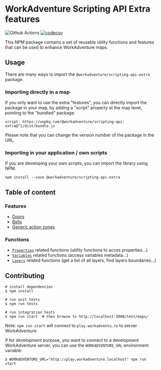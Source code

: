 # WorkAdventure Scripting API Extra features

![Github Actions](https://github.com/workadventure/scripting-api-extra/workflows/Release/badge.svg) [![codecov](https://codecov.io/gh/workadventure/scripting-api-extra/branch/main/graph/badge.svg?token=UCCA6D6JCB)](https://codecov.io/gh/workadventure/scripting-api-extra)

This NPM package contains a set of reusable utility functions and features that can be used to enhance WorkAdventure maps.

## Usage

There are many ways to import the `@workadventure/scripting-api-extra` package.

### Importing directly in a map

If you only want to use the extra "features", you can directly import the package in your map,
by adding a "script" property at the map level, pointing to the "bundled" package:

`script: https://unpkg.com/@workadventure/scripting-api-extra@^1/dist/bundle.js`

Please note that you can change the version number of the package in the URL.

### Importing in your application / own scripts

If you are developing your own scripts, you can import the library using NPM.

```
npm install --save @workadventure/scripting-api-extra
```

## Table of content

### Features

- [Doors](docs/doors.md)
- [Bells](docs/bells.md)
- [Generic action zones](docs/generic-action-zones.md)

### Functions

- [`Properties`](docs/functions-properties.md) related functions (utility functions to acces properties...)
- [`Variables`](docs/functions-variables.md) related functions (access variables metadata...)
- [`Layers`](docs/functions-layers.md) related functions (get a list of all layers, find layers boundaries...)

## Contributing

```console
# install dependencies
$ npm install

# run unit tests
$ npm run tests

# run integration tests
$ npm run start  # then browse to http://localhost:3000/test/maps/
```

Note: `npm run start` will connect to `play.workadventu.re` to server WorkAdventure.

If for development purpose, you want to connect to a development WorkAdventure server, you can use the `WORKADVENTURE_URL` environment variable:

```console
$ WORKADVENTURE_URL="http://play.workadventure.localhost" npm run start
```
